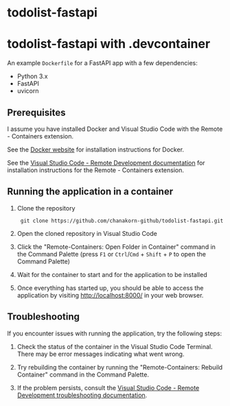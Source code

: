 # todolist-fastapi

# todolist-fastapi with .devcontainer

An example `Dockerfile` for a FastAPI app with a few dependencies:

 * Python 3.x
 * FastAPI
 * uvicorn

## Prerequisites

I assume you have installed Docker and Visual Studio Code with the Remote - Containers extension.

See the [Docker website](https://www.docker.com/products/docker-desktop) for installation instructions for Docker.

See the [Visual Studio Code - Remote Development documentation](https://code.visualstudio.com/docs/remote/containers) for installation instructions for the Remote - Containers extension.

## Running the application in a container

1. Clone the repository

        git clone https://github.com/chanakorn-github/todolist-fastapi.git

2. Open the cloned repository in Visual Studio Code

3. Click the "Remote-Containers: Open Folder in Container" command in the Command Palette (press `F1` or `Ctrl`/`Cmd` + `Shift` + `P` to open the Command Palette)

4. Wait for the container to start and for the application to be installed

5. Once everything has started up, you should be able to access the application by visiting [http://localhost:8000/](http://localhost:8000/) in your web browser.

## Troubleshooting

If you encounter issues with running the application, try the following steps:

1. Check the status of the container in the Visual Studio Code Terminal. There may be error messages indicating what went wrong.

2. Try rebuilding the container by running the "Remote-Containers: Rebuild Container" command in the Command Palette.

3. If the problem persists, consult the [Visual Studio Code - Remote Development troubleshooting documentation](https://code.visualstudio.com/docs/remote/troubleshooting).
